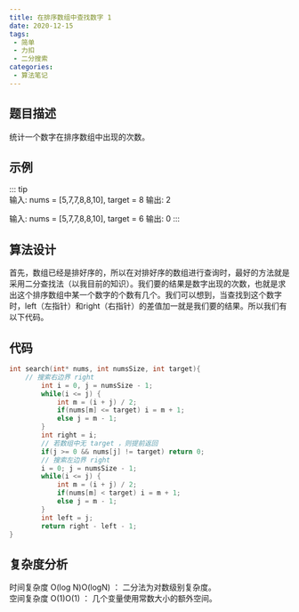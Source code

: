 ```yaml
---
title: 在排序数组中查找数字 1
date: 2020-12-15
tags:
 - 简单
 - 力扣
 - 二分搜索
categories:
 - 算法笔记
---
```


## 题目描述
统计一个数字在排序数组中出现的次数。

## 示例
::: tip  
输入: nums = [5,7,7,8,8,10], target = 8
输出: 2  

输入: nums = [5,7,7,8,8,10], target = 6
输出: 0
:::  


## 算法设计
首先，数组已经是排好序的，所以在对排好序的数组进行查询时，最好的方法就是采用二分查找法（以我目前的知识）。我们要的结果是数字出现的次数，也就是求出这个排序数组中某一个数字的个数有几个。我们可以想到，当查找到这个数字时，left（左指针）和right（右指针）的差值加一就是我们要的结果。所以我们有以下代码。

## 代码
```c
int search(int* nums, int numsSize, int target){
    // 搜索右边界 right
        int i = 0, j = numsSize - 1;
        while(i <= j) {
            int m = (i + j) / 2;
            if(nums[m] <= target) i = m + 1;
            else j = m - 1;
        }
        int right = i;
        // 若数组中无 target ，则提前返回
        if(j >= 0 && nums[j] != target) return 0;
        // 搜索左边界 right
        i = 0; j = numsSize - 1;
        while(i <= j) {
            int m = (i + j) / 2;
            if(nums[m] < target) i = m + 1;
            else j = m - 1;
        }
        int left = j;
        return right - left - 1;
}
```

## 复杂度分析  
时间复杂度 O(log N)O(logN) ： 二分法为对数级别复杂度。  
空间复杂度 O(1)O(1) ： 几个变量使用常数大小的额外空间。  